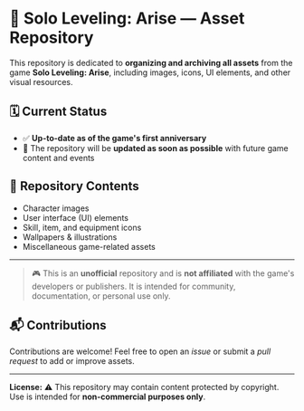 # 📁 Solo Leveling: Arise — Asset Repository

This repository is dedicated to **organizing and archiving all assets** from the game **Solo Leveling: Arise**, including images, icons, UI elements, and other visual resources.

## 🗓️ Current Status

- ✅ **Up-to-date as of the game's first anniversary**
- 🔄 The repository will be **updated as soon as possible** with future game content and events

## 📂 Repository Contents

- Character images
- User interface (UI) elements
- Skill, item, and equipment icons
- Wallpapers & illustrations
- Miscellaneous game-related assets

---

> 🎮 This is an **unofficial** repository and is **not affiliated** with the game's developers or publishers. It is intended for community, documentation, or personal use only.

## 📬 Contributions

Contributions are welcome! Feel free to open an *issue* or submit a *pull request* to add or improve assets.

---

**License:** ⚠️ This repository may contain content protected by copyright. Use is intended for **non-commercial purposes only**.
